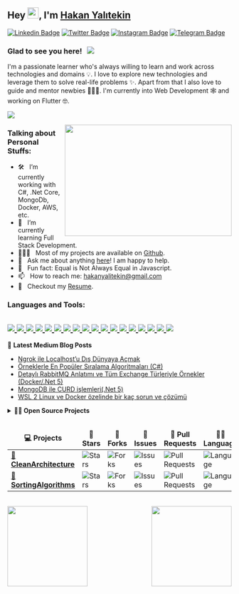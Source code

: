 ## Hey <a href="https://www.gautamkrishnar.com/"><img src="https://media.giphy.com/media/hvRJCLFzcasrR4ia7z/giphy.gif" width="25px"></a>, I'm [Hakan Yalıtekin](https://linkedin.com/in/hakanyalitekin)

[![Linkedin Badge](https://img.shields.io/badge/-hakanyalitekin-0e76a8?style=flat-square&logo=Linkedin&logoColor=white)](https://linkedin.com/in/hakanyalitekin)
[![Twitter Badge](https://img.shields.io/badge/-hakanyalitekin-00acee?style=flat-square&logo=Twitter&logoColor=white)](https://twitter.com/hakanyalitekin)
[![Instagram Badge](https://img.shields.io/badge/-hakanyalitekin-e4405f?style=flat-square&logo=Instagram&logoColor=white)](https://instagram.com/hakanyalitekin/)
[![Telegram Badge](https://img.shields.io/badge/-hakanyalitekin-0088cc?style=flat-square&logo=Telegram&logoColor=white)](https://t.me/hakanyalitekin)

### Glad to see you here! &nbsp; ![](https://visitor-badge.glitch.me/badge?page_id=hakanyalitekin.hakanyalitekin&style=flat-square&color=0088cc)

I'm a passionate learner who's always willing to learn and work across technologies and domains 💡. I love to explore new technologies and leverage them to solve real-life problems ✨. Apart from that I also love to guide and mentor newbies 👨🏻‍💻. I'm currently into Web Development 🕸️ and working on Flutter 🤓.

[![](https://gitwar.herokuapp.com/badge?username=hakanyalitekin&label=Gitwar%20Profile%20Score&style=for-the-badge&color=0088cc)](#)

<img align="right" height="250" width="375" alt="" src="https://raw.githubusercontent.com/abhisheknaiidu/abhisheknaiidu/master/code.gif" />

### Talking about Personal Stuffs:

- 🛠 &nbsp; I’m currently working with C#, .Net Core, MongoDb, <br />Docker, AWS, etc.
- 🚀 &nbsp; I’m currently learning Full Stack Development.
- 👨🏻‍💻 &nbsp; Most of my projects are available on [Github](https://github.com/hakanyalitekin).
- 💬 &nbsp; Ask me about anything [here](https://github.com/hakanyalitekin/hakanyalitekin/issues)! I am happy to help.
- 👾 &nbsp; Fun fact: Equal is Not Always Equal in Javascript.
- 📫 &nbsp; How to reach me: hakanyalitekin@gmail.com
- 📝 &nbsp; Checkout my [Resume](https://www.kariyer.net/ozgecmis/hakanyalitekincv).

### Languages and Tools:
[<img src="https://img.shields.io/badge/git%20-%23F05033.svg?&style=for-the-badge&logo=git&logoColor=white"/>
<img src="https://img.shields.io/badge/bitbucket%20-%230047B3.svg?&style=for-the-badge&logo=bitbucket&logoColor=white"/>
<img src="https://img.shields.io/badge/github%20-%23121011.svg?&style=for-the-badge&logo=github&logoColor=white"/>
<img src="https://img.shields.io/badge/AWS%20-%23FF9900.svg?&style=for-the-badge&logo=amazon-aws&logoColor=white"/>
<img src="https://img.shields.io/badge/azure%20-%230072C6.svg?&style=for-the-badge&logo=azure-devops&logoColor=white"/>
<img src="https://img.shields.io/badge/jenkins%20-%232C5263.svg?&style=for-the-badge&logo=jenkins&logoColor=white"/>
<img src ="https://img.shields.io/badge/Ms SQL-%2307405e.svg?&style=for-the-badge&logo=sqlite&logoColor=white"/>
<img src ="https://img.shields.io/badge/MongoDB-%234ea94b.svg?&style=for-the-badge&logo=mongodb&logoColor=white"/>
<img src="https://img.shields.io/badge/docker%20-%230db7ed.svg?&style=for-the-badge&logo=docker&logoColor=white"/>
<img src="https://img.shields.io/badge/Flutter%20-%2302569B.svg?&style=for-the-badge&logo=Flutter&logoColor=white" />
<img src="https://img.shields.io/badge/jquery%20-%230769AD.svg?&style=for-the-badge&logo=jquery&logoColor=white"/>
<img src="https://img.shields.io/badge/bootstrap%20-%23563D7C.svg?&style=for-the-badge&logo=bootstrap&logoColor=white"/>
<img src="https://img.shields.io/badge/dart-%230175C2.svg?&style=for-the-badge&logo=dart&logoColor=white"/>
<img src="https://img.shields.io/badge/c%23%20-%23239120.svg?&style=for-the-badge&logo=c-sharp&logoColor=white"/>
<img src="https://img.shields.io/badge/html5%20-%23E34F26.svg?&style=for-the-badge&logo=html5&logoColor=white"/>
<img src="https://img.shields.io/badge/css3%20-%231572B6.svg?&style=for-the-badge&logo=css3&logoColor=white"/>
<img src="https://img.shields.io/badge/javascript%20-%23323330.svg?&style=for-the-badge&logo=javascript&logoColor=%23F7DF1E"/>
<img src="https://img.shields.io/badge/javascript%20-%23323330.svg?&style=for-the-badge&logo=visualstudio&logoColor=%23F7DF1E"/>](#)
-
📕 **Latest Medium Blog Posts**
<!-- BLOG-POST-LIST:START -->
- [Ngrok ile Localhost’u Dış Dünyaya Açmak](https://hakanyalitekin.medium.com/ngrok-ile-localhostu-d%C4%B1%C5%9F-d%C3%BCnyaya-a%C3%A7mak-b95601f99344?source=rss-c5995f0cd21------2)
- [Örneklerle En Popüler Sıralama Algoritmaları &lpar;C#&rpar;](https://hakanyalitekin.medium.com/%C3%B6rneklerle-en-pop%C3%BCler-s%C4%B1ralama-algoritmalar%C4%B1-c-57d687f325d6?source=rss-c5995f0cd21------2)
- [Detaylı RabbitMQ Anlatımı ve Tüm Exchange Türleriyle Örnekler &lpar;Docker/.Net 5&rpar;](https://hakanyalitekin.medium.com/detayl%C4%B1-rabbitmq-anlat%C4%B1m%C4%B1-ve-t%C3%BCm-exchange-t%C3%BCrleriyle-%C3%B6rnekler-docker-net-5-b4fb38c590d9?source=rss-c5995f0cd21------2)
- [MongoDB ile CURD işlemleri&lpar;.Net 5&rpar;](https://hakanyalitekin.medium.com/mongodb-ile-curd-i%C5%9Flemleri-net-5-dafafa34fccd?source=rss-c5995f0cd21------2)
- [WSL 2 Linux ve Docker özelinde bir kaç sorun ve çözümü](https://hakanyalitekin.medium.com/wsl-2-linux-ve-docker-%C3%BCzerine-baz%C4%B1-notlar%C4%B1m-73daed8aaeff?source=rss-c5995f0cd21------2)
<!-- BLOG-POST-LIST:END -->



<details>
	  <summary><b>🧑‍🚀 Open Source Projects</b></summary>
</details>
  <br />
  <table>
    <thead align="center">
      <tr border: none;>
        <td><b>💻 Projects</b></td>
        <td><b>🌟 Stars</b></td>
        <td><b>🍴 Forks</b></td>
        <td><b>🐛 Issues</b></td>
        <td><b>🔔 Pull Requests</b></td>
        <td><b>👨‍💻 Language</b></td>
      </tr>
    </thead>
    <tbody>
      <tr>
	<td><a href="https://github.com/hakanyalitekin/CleanArchitecture"><b>🚀 CleanArchitecture</b></a></td>
        <td><img alt="Stars" src="https://img.shields.io/github/stars/hakanyalitekin/CleanArchitecture?style=flat-square&labelColor=343b41"/></td>
        <td><img alt="Forks" src="https://img.shields.io/github/forks/hakanyalitekin/CleanArchitecture?style=flat-square&labelColor=343b41"/></td>
        <td><img alt="Issues" src="https://img.shields.io/github/issues/hakanyalitekin/CleanArchitecture?style=flat-square"/></td>
        <td><img alt="Pull Requests" src="https://img.shields.io/github/issues-pr/hakanyalitekin/CleanArchitecture?style=flat-square"/></td>
        <td><img alt="Language" src="https://img.shields.io/github/languages/top/hakanyalitekin/CleanArchitecture?style=flat-square"/></td>
      </tr>
	<tr>
	<td><a href="https://github.com/hakanyalitekin/SortingAlgorithms"><b>🚀 SortingAlgorithms</b></a></td>
        <td><img alt="Stars" src="https://img.shields.io/github/stars/hakanyalitekin/SortingAlgorithms?style=flat-square&labelColor=343b41"/></td>
        <td><img alt="Forks" src="https://img.shields.io/github/forks/hakanyalitekin/SortingAlgorithms?style=flat-square&labelColor=343b41"/></td>
        <td><img alt="Issues" src="https://img.shields.io/github/issues/hakanyalitekin/SortingAlgorithms?style=flat-square"/></td>
        <td><img alt="Pull Requests" src="https://img.shields.io/github/issues-pr/hakanyalitekin/SortingAlgorithms?style=flat-square"/></td>
        <td><img alt="Language" src="https://img.shields.io/github/languages/top/hakanyalitekin/SortingAlgorithms?style=flat-square"/></td>
      </tr>
    </tbody>
  </table>
  <br />



<img height="180em" align="left" src="https://github-readme-stats.vercel.app/api?username=hakanyalitekin&show_icons=true&hide_border=true" />
<img height="180em" align="right" src="https://github-readme-stats.vercel.app/api/top-langs/?username=hakanyalitekin&exclude_repo=KNN-Image-Classification&show_icons=true&hide_border=true&layout=compact&langs_count=8"/>
